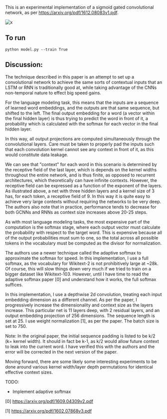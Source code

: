 This is an experimental implementation of a sigmoid gated convolutional network, as per https://arxiv.org/pdf/1612.08083v1.pdf.

![x](https://raw.githubusercontent.com/astanway/gated-conv-nets/master/gcnn.gif)

## To run
`python model.py --train True`

## Discussion:
  The technique described in this paper is an attempt to set up a convolutional network to achieve the same sorts of contextual inputs that an LSTM or RNN is traditionally good at, while taking advantage of the CNNs non-temporal nature to effect big speed gains. 
  
  For the language modeling task, this means that the inputs are a sequence of learned word embeddings, and the outputs are that same sequence, but shifted to the left. The final output embedding for a word (a vector within the final hidden layer) is thus trying to predict the word in front of it, a probability which is calculated with the softmax for each vector in the final hidden layer.

  In this way, all output projections are computed simultaneously through the convolutional layers. Care must be taken to properly pad the inputs such that each convolution kernel cannot see any context in front of it, as this would constitute data leakage.
  
  We can see that "context" for each word in this scenario is determined by the receptive field of the last layer, which is depends on the kernel widths throughout the entire network, and is thus finite, as opposed to recurrent architectures, which theoretically can have infinite contexts. However, the receptive field can be expressed as a function of the exponent of the layers. As illustrated above, a net with three hidden layers and a kernel size of 3 has, for each token, a receptive field of 9. In this way it is quite easy to achieve very large contexts without requiring the networks to be very deep. The authors also note that in practice, performance tends to decrease for both GCNNs and RNNs as context size increases above 20-25 steps. 

  As with most language modeling tasks, the most expensive part of the computation is the softmax stage, where each output vector must calculate the probability with respect to the target word. This is expensive because all of the output probabilities must sum to one, so the total across all possible tokens in the vocabulary must be computed as the divisor for normalization. 
  
  The authors use a newer technique called the adaptive softmax to approximate the softmax for speed. In this implementation, I use a full softmax, as the vocabulary for Wikitext-2 is not prohibitively large at ~28k. Of course, this will slow things down very much if we tried to train on a bigger dataset like Wikitext-103. However, until I have time to read the adaptive softmax paper [0] and understand how it works, the full softmax suffices.
  
  In this implementation, I use a depthwise 2d convolution, treating each input embedding dimension as a different channel. As per the paper, I progressively increase the dimensionality and context size as the layers increase. This particular net is 11 layers deep, with 2 residual layers, and an output embedding projection of 256 dimensions. The sequence length is set at 25. I use weight normalization [1], as per the paper. The batch size is set to 750.
  
  Note: In the original paper, the initial sequence padding is listed to be k/2 (k= kernel width). It should in fact be k-1, as k/2 would allow future context to leak into the current word. I have verified this with the authors and the error will be corrected in the next version of the paper.
  
  Moving forward, there are some likely some interesting experiments to be done around various kernel width/layer depth permutations for identical effective context sizes.
 
 
TODO:
- Implement adaptive softmax

[0] https://arxiv.org/pdf/1609.04309v2.pdf

[1] https://arxiv.org/pdf/1602.07868v3.pdf
